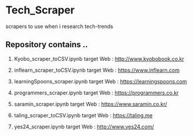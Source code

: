 # Tech_Scraper
scrapers to use when i research tech-trends

Repository contains ..
----------------

1. Kyobo_scraper_toCSV.ipynb
target Web : http://www.kyobobook.co.kr

2. inflearn_scraper_toCSV.ipynb
target Web : https://www.inflearn.com

3. learningSpoons_scraper.ipynb
target Web : https://learningspoons.com

4. programmers_scraper.ipynb
target Web : https://programmers.co.kr

5. saramin_scraper.ipynb
target Web : https://www.saramin.co.kr/

6. taling_scraper_toCSV.ipynb
target Web : https://taling.me

7. yes24_scraper.ipynb
target Web : http://www.yes24.com/
